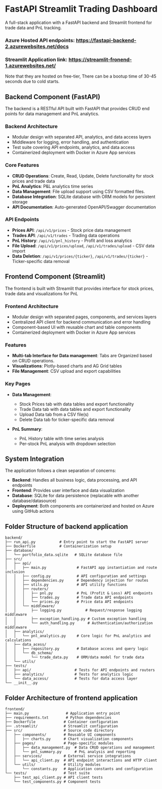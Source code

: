 # FastAPI Streamlit Trading Dashboard

A full-stack application with a FastAPI backend and Streamlit frontend for trade data and PnL tracking.

### Azure Hosted API endpoints:  https://fastapi-backend-2.azurewebsites.net/docs
### Streamlit Application link:  https://streamlit-fronend-1.azurewebsites.net/

Note that they are hosted on free-tier, There can be a bootup time of 30-45 seconds due to cold starts.

## Backend Component (FastAPI)

The backend is a RESTful API built with FastAPI that provides CRUD end points for data management and PnL analytics.

### Backend Architecture
- Modular design with separated API, analytics, and data access layers
- Middleware for logging, error handling, and authentication
- Test suite covering API endpoints, analytics, and data access
- Containerized deployment with Docker in Azure App services

### Core Features
- **CRUD Operations**: Create, Read, Update, Delete functionality for stock prices and trade data
- **PnL Analytics**: P&L analytics time series
- **Data Management**: File upload support using CSV formatted files.
- **Database Integration**: SQLite database with ORM models for persistent storage
- **API Documentation**: Auto-generated OpenAPI/Swagger documentation

### API Endpoints
- **Prices API**: `/api/v1/prices` - Stock price data management
- **Trades API**: `/api/v1/trades` - Trading data operations
- **PnL History**: `/api/v1/pnl_history` - Profit and loss analytics
- **File Upload**: `/api/v1/prices/upload`, `/api/v1/trades/upload` - CSV data import
- **Data Deletion**: `/api/v1/prices/{ticker}`, `/api/v1/trades/{ticker}` - Ticker-specific data removal


## Frontend Component (Streamlit)

The frontend is built with Streamlit that provides interface for stock prices, trade data and visualizations for PnL

### Frontend Architecture
- Modular design with separated pages, components, and services layers
- Centralized API client for backend communication and error handling
- Component-based UI with reusable chart and table components
- Containerized deployment with Docker in Azure App services

### Features
- **Multi-tab Interface for Data management**: Tabs are Organized based on CRUD operations.
- **Visualizations**: Plotly-based charts and AG Grid tables
- **File Management**: CSV upload and export capabilities

### Key Pages
- **Data Management**: 
  - Stock Prices tab with data tables and export functionality
  - Trade Data tab with data tables and export functionality
  - Upload Data tab from a CSV file(s)
  - Delete Data tab for ticker-specific data removal

- **PnL Summary**:
  - PnL History table with time series analysis
  - Per-stock PnL analysis with dropdown selection

## System Integration

The application follows a clean separation of concerns:
- **Backend**: Handles all business logic, data processing, and API endpoints
- **Frontend**: Provides user interface and data visualization
- **Database**: SQLite for data persistence (replacable with another database/datasource)
- **Deployment**: Both components are containerized and hosted on Azure using GitHub actions


## Folder Structure of backend application

```
backend/
├── run_api.py           # Entry point to start the FastAPI server
├── Dockerfile           # Containerization setup
├── database/
│   └── portfolio_data.sqlite   # SQLite database file
├── src/
│   ├── api/
│   │   ├── main.py              # FastAPI app instantiation and route inclusion
│   │   ├── config.py            # API configuration and settings
│   │   ├── dependencies.py      # Dependency injection for routes
│   │   ├── utils.py             # API utility functions
│   │   ├── routers/
│   │   │   ├── pnl.py           # PnL (Profit & Loss) API endpoints
│   │   │   ├── trades.py        # Trade data API endpoints
│   │   │   └── prices.py        # Price data API endpoints
│   │   └── middleware/
│   │       ├── logging.py           # Request/response logging middleware
│   │       ├── exception_handling.py # Custom exception handling
│   │       └── auth_handling.py      # Authentication/authorization middleware
│   ├── analytics/
│   │   └── pnl_analytics.py     # Core logic for PnL analytics and calculations
│   ├── data_acess/
│   │   ├── repository.py        # Database access and query logic
│   │   └── db_schema/
│   │       └── trade_data.py    # ORM/data model for trade data
│   └── utils/
├── tests/
│   ├── api/                    # Tests for API endpoints and routers
│   ├── analytics/              # Tests for analytics logic
│   └── data_access/            # Tests for data access layer
└── __init__.py
```

## Folder Architecture of frontend application

```
frontend/
├── main.py                 # Application entry point
├── requirements.txt        # Python dependencies
├── Dockerfile             # Container configuration
├── .streamlit/            # Streamlit configuration
├── src/                   # Source code directory
│   ├── components/        # Reusable UI components
│   │   ├── charts.py      # Chart visualization components
│   ├── pages/             # Page-specific modules
│   │   ├── data_management.py  # Data CRUD operations and management
│   │   └── pnl_summary.py      # PnL analysis and reporting
│   ├── services/          # External service integrations
│   │   └── api_client.py  # API endpoint interactions and HTTP client
│   └── utils/             # Utility modules
│       └── constants.py   # Application constants and configuration
└── tests/                 # Test suite
    ├── test_api_client.py # API client tests
    └── test_components.py # Component tests
```
